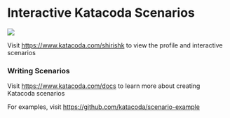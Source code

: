 # Interactive Katacoda Scenarios

[![](http://shields.katacoda.com/katacoda/shirishk/count.svg)](https://www.katacoda.com/shirishk "Get your profile on Katacoda.com")

Visit https://www.katacoda.com/shirishk to view the profile and interactive scenarios

### Writing Scenarios
Visit https://www.katacoda.com/docs to learn more about creating Katacoda scenarios

For examples, visit https://github.com/katacoda/scenario-example
